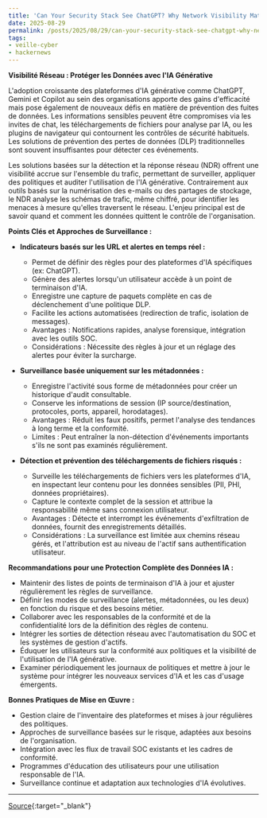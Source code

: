 ```yaml
---
title: 'Can Your Security Stack See ChatGPT? Why Network Visibility Matters'
date: 2025-08-29
permalink: /posts/2025/08/29/can-your-security-stack-see-chatgpt-why-network-visibility-matters/
tags:
- veille-cyber
- hackernews
---
```

**Visibilité Réseau : Protéger les Données avec l'IA Générative**

L'adoption croissante des plateformes d'IA générative comme ChatGPT, Gemini et Copilot au sein des organisations apporte des gains d'efficacité mais pose également de nouveaux défis en matière de prévention des fuites de données. Les informations sensibles peuvent être compromises via les invites de chat, les téléchargements de fichiers pour analyse par IA, ou les plugins de navigateur qui contournent les contrôles de sécurité habituels. Les solutions de prévention des pertes de données (DLP) traditionnelles sont souvent insuffisantes pour détecter ces événements.

Les solutions basées sur la détection et la réponse réseau (NDR) offrent une visibilité accrue sur l'ensemble du trafic, permettant de surveiller, appliquer des politiques et auditer l'utilisation de l'IA générative. Contrairement aux outils basés sur la numérisation des e-mails ou des partages de stockage, le NDR analyse les schémas de trafic, même chiffré, pour identifier les menaces à mesure qu'elles traversent le réseau. L'enjeu principal est de savoir quand et comment les données quittent le contrôle de l'organisation.

**Points Clés et Approches de Surveillance :**

*   **Indicateurs basés sur les URL et alertes en temps réel :**
    *   Permet de définir des règles pour des plateformes d'IA spécifiques (ex: ChatGPT).
    *   Génère des alertes lorsqu'un utilisateur accède à un point de terminaison d'IA.
    *   Enregistre une capture de paquets complète en cas de déclenchement d'une politique DLP.
    *   Facilite les actions automatisées (redirection de trafic, isolation de messages).
    *   Avantages : Notifications rapides, analyse forensique, intégration avec les outils SOC.
    *   Considérations : Nécessite des règles à jour et un réglage des alertes pour éviter la surcharge.

*   **Surveillance basée uniquement sur les métadonnées :**
    *   Enregistre l'activité sous forme de métadonnées pour créer un historique d'audit consultable.
    *   Conserve les informations de session (IP source/destination, protocoles, ports, appareil, horodatages).
    *   Avantages : Réduit les faux positifs, permet l'analyse des tendances à long terme et la conformité.
    *   Limites : Peut entraîner la non-détection d'événements importants s'ils ne sont pas examinés régulièrement.

*   **Détection et prévention des téléchargements de fichiers risqués :**
    *   Surveille les téléchargements de fichiers vers les plateformes d'IA, en inspectant leur contenu pour les données sensibles (PII, PHI, données propriétaires).
    *   Capture le contexte complet de la session et attribue la responsabilité même sans connexion utilisateur.
    *   Avantages : Détecte et interrompt les événements d'exfiltration de données, fournit des enregistrements détaillés.
    *   Considérations : La surveillance est limitée aux chemins réseau gérés, et l'attribution est au niveau de l'actif sans authentification utilisateur.

**Recommandations pour une Protection Complète des Données IA :**

*   Maintenir des listes de points de terminaison d'IA à jour et ajuster régulièrement les règles de surveillance.
*   Définir les modes de surveillance (alertes, métadonnées, ou les deux) en fonction du risque et des besoins métier.
*   Collaborer avec les responsables de la conformité et de la confidentialité lors de la définition des règles de contenu.
*   Intégrer les sorties de détection réseau avec l'automatisation du SOC et les systèmes de gestion d'actifs.
*   Éduquer les utilisateurs sur la conformité aux politiques et la visibilité de l'utilisation de l'IA générative.
*   Examiner périodiquement les journaux de politiques et mettre à jour le système pour intégrer les nouveaux services d'IA et les cas d'usage émergents.

**Bonnes Pratiques de Mise en Œuvre :**

*   Gestion claire de l'inventaire des plateformes et mises à jour régulières des politiques.
*   Approches de surveillance basées sur le risque, adaptées aux besoins de l'organisation.
*   Intégration avec les flux de travail SOC existants et les cadres de conformité.
*   Programmes d'éducation des utilisateurs pour une utilisation responsable de l'IA.
*   Surveillance continue et adaptation aux technologies d'IA évolutives.

---
[Source](https://thehackernews.com/2025/08/can-your-security-stack-see-chatgpt-why.html){:target="_blank"}
